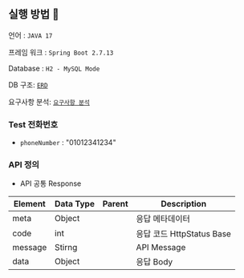 ## 실행 방법 🚀

언어 : `JAVA 17`

프레임 워크 : `Spring Boot 2.7.13`

Database : `H2 - MySQL Mode`

DB 구조: [`ERD`](/docs/requirements/DB설계.md)

요구사항 분석: [`요구사항 분석`](/docs/requirements/요구사항분석.md)

### Test 전화번호
- `phoneNumber` : "01012341234"

### API 정의

- API 공통 Response

| Element | Data Type | Parent | Description           |
|---------|-----------|--------|-----------------------|
| meta    | Object    |        | 응답 메타데이터              |
| code    | int       |        | 응답 코드 HttpStatus Base |
| message | Stirng    |        | API Message           |
| data    | Object    |        | 응답 Body               |

